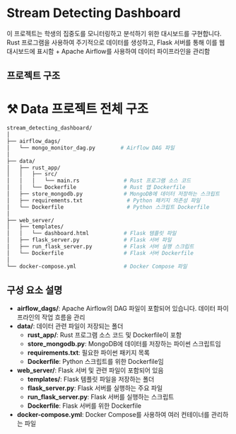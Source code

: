 # Stream Detecting Dashboard

이 프로젝트는 학생의 집중도를 모니터링하고 분석하기 위한 대시보드를 구현합니다. Rust 프로그램을 사용하여 주기적으로 데이터를 생성하고, Flask 서버를 통해 이를 웹 대시보드에 표시함 + Apache Airflow를 사용하여 데이터 파이프라인을 관리함

## 프로젝트 구조


# ⚒️ Data 프로젝트 전체 구조
```bash
stream_detecting_dashboard/
│
├── airflow_dags/
│   └── mongo_monitor_dag.py        # Airflow DAG 파일
│
├── data/
│   ├── rust_app/
│   │   ├── src/
│   │   │   └── main.rs              # Rust 프로그램 소스 코드
│   │   └── Dockerfile               # Rust 앱 Dockerfile
│   ├── store_mongodb.py             # MongoDB에 데이터 저장하는 스크립트
│   ├── requirements.txt              # Python 패키지 의존성 파일
│   └── Dockerfile                    # Python 스크립트 Dockerfile
│
├── web_server/
│   ├── templates/
│   │   └── dashboard.html           # Flask 템플릿 파일
│   ├── flask_server.py              # Flask 서버 파일
│   ├── run_flask_server.py          # Flask 서버 실행 스크립트
│   └── Dockerfile                   # Flask 서버 Dockerfile
│
└── docker-compose.yml               # Docker Compose 파일

``` 


## 구성 요소 설명

- **airflow_dags/**: Apache Airflow의 DAG 파일이 포함되어 있습니다. 데이터 파이프라인의 작업 흐름을 관리
- **data/**: 데이터 관련 파일이 저장되는 폴더
  - **rust_app/**: Rust 프로그램 소스 코드 및 Dockerfile이 포함
  - **store_mongodb.py**: MongoDB에 데이터를 저장하는 파이썬 스크립트임
  - **requirements.txt**: 필요한 파이썬 패키지 목록
  - **Dockerfile**: Python 스크립트를 위한 Dockerfile임
- **web_server/**: Flask 서버 및 관련 파일이 포함되어 있음
  - **templates/**: Flask 템플릿 파일을 저장하는 폴더
  - **flask_server.py**: Flask 서버를 실행하는 주요 파일
  - **run_flask_server.py**: Flask 서버를 실행하는 스크립트
  - **Dockerfile**: Flask 서버를 위한 Dockerfile
- **docker-compose.yml**: Docker Compose를 사용하여 여러 컨테이너를 관리하는 파일
